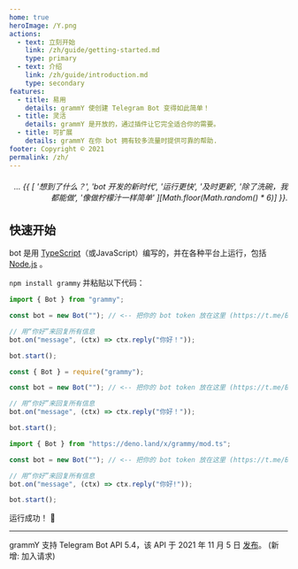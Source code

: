 ```yaml
---
home: true
heroImage: /Y.png
actions:
  - text: 立刻开始
    link: /zh/guide/getting-started.md
    type: primary
  - text: 介绍
    link: /zh/guide/introduction.md
    type: secondary
features:
  - title: 易用
    details: grammY 使创建 Telegram Bot 变得如此简单！
  - title: 灵活
    details: grammY 是开放的，通过插件让它完全适合你的需要。
  - title: 可扩展
    details: grammY 在你 bot 拥有较多流量时提供可靠的帮助.
footer: Copyright © 2021
permalink: /zh/
---
```


<h6 align="right">… {{ [
  '想到了什么？',
  'bot 开发的新时代',
  '运行更快',
  '及时更新',
  '除了洗碗，我都能做',
  '像做柠檬汁一样简单'
][Math.floor(Math.random() * 6)] }}.</h6>

## 快速开始

bot 是用 [TypeScript](https://www.typescriptlang.org)（或JavaScript）编写的，并在各种平台上运行，包括 [Node.js](https://nodejs.org) 。

`npm install grammy` 并粘贴以下代码：

<CodeGroup>
  <CodeGroupItem title="TS" active>

```ts
import { Bot } from "grammy";

const bot = new Bot(""); // <-- 把你的 bot token 放在这里 (https://t.me/BotFather)

// 用“你好”来回复所有信息
bot.on("message", (ctx) => ctx.reply("你好！"));

bot.start();
```

</CodeGroupItem>
 <CodeGroupItem title="JS">

```ts
const { Bot } = require("grammy");

const bot = new Bot(""); // <-- 把你的 bot token 放在这里 (https://t.me/BotFather)

// 用“你好”来回复所有信息
bot.on("message", (ctx) => ctx.reply("你好！"));

bot.start();
```

</CodeGroupItem>
 <CodeGroupItem title="Deno">

```ts
import { Bot } from "https://deno.land/x/grammy/mod.ts";

const bot = new Bot(""); // <-- 把你的 bot token 放在这里 (https://t.me/BotFather)

// 用“你好”来回复所有信息
bot.on("message", (ctx) => ctx.reply("你好!"));

bot.start();
```

</CodeGroupItem>
</CodeGroup>

运行成功！ :tada:

---

grammY 支持 Telegram Bot API 5.4，该 API 于 2021 年 11 月 5 日 [发布](https://core.telegram.org/bots/api#november-5-2021)。
(新增: 加入请求)
